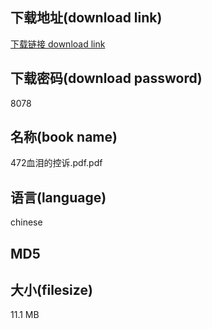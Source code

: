## 下载地址(download link)
[下载链接 download link](https://tutu365.netlify.app/?s=472%E8%A1%80%E6%B3%AA%E7%9A%84%E6%8E%A7%E8%AF%89.pdf)

## 下载密码(download password)
8078

## 名称(book name)
472血泪的控诉.pdf.pdf

## 语言(language)
chinese

## MD5


## 大小(filesize)
11.1 MB
